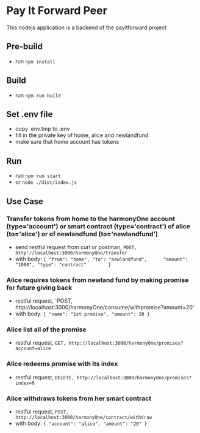 ﻿# Pay It Forward Peer

This nodejs application is a backend of the payitforward project

## Pre-build
- run `npm install`

## Build
- run `npm run build`

## Set .env file
- copy .env.tmp to .env
- fill in the private key of home, alice and newlandfund
- make sure that home account has tokens

## Run
- run `npm run start`
- or `node ./dist/index.js`

## Use Case
###  Transfer tokens from home to the harmonyOne account (type='account') or smart contract (type='contract') of alice (to='alice') or of newlandfund (to='newlandfund')
- send restful request from curl or postman, `POST, http://localhost:3000/harmonyOne/transfer`
- with body: 
`{
    "from": "home",
    "to": "newlandfund",     
    "amount": "1000",
    "type": "contract"       
}`

### Alice requires tokens from newland fund by making promise for future giving back
- restful request, `POST, http://localhost:3000/harmonyOne/consume/withpromise?amount=20'
- with body:
`{
    "name": "1st promise",
    "amount": 20
}`

### Alice list all of the promise
- restful request, `GET, http://localhost:3000/harmonyOne/promises?account=alice`

### Alice redeems promise with its index
- restful request, `DELETE, http://localhost:3000/harmonyOne/promises?index=0`

### Alice withdraws tokens from her smart contract
- restful request, `POST, http://localhost:3000/harmonyOne/contract/withdraw`
- with body: 
`{
    "account": "alice",
    "amount": "20"
}`